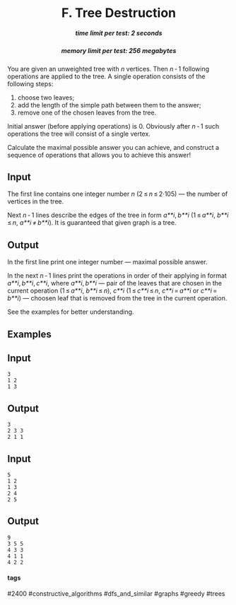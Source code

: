 <h1 style='text-align: center;'> F. Tree Destruction</h1>

<h5 style='text-align: center;'>time limit per test: 2 seconds</h5>
<h5 style='text-align: center;'>memory limit per test: 256 megabytes</h5>

You are given an unweighted tree with *n* vertices. Then *n* - 1 following operations are applied to the tree. A single operation consists of the following steps: 

1. choose two leaves;
2. add the length of the simple path between them to the answer;
3. remove one of the chosen leaves from the tree.

Initial answer (before applying operations) is 0. Obviously after *n* - 1 such operations the tree will consist of a single vertex. 

Calculate the maximal possible answer you can achieve, and construct a sequence of operations that allows you to achieve this answer!

## Input

The first line contains one integer number *n* (2 ≤ *n* ≤ 2·105) — the number of vertices in the tree. 

Next *n* - 1 lines describe the edges of the tree in form *a**i*, *b**i* (1 ≤ *a**i*, *b**i* ≤ *n*, *a**i* ≠ *b**i*). It is guaranteed that given graph is a tree.

## Output

In the first line print one integer number — maximal possible answer. 

In the next *n* - 1 lines print the operations in order of their applying in format *a**i*, *b**i*, *c**i*, where *a**i*, *b**i* — pair of the leaves that are chosen in the current operation (1 ≤ *a**i*, *b**i* ≤ *n*), *c**i* (1 ≤ *c**i* ≤ *n*, *c**i* = *a**i* or *c**i* = *b**i*) — choosen leaf that is removed from the tree in the current operation. 

See the examples for better understanding.

## Examples

## Input


```
3  
1 2  
1 3  

```
## Output


```
3  
2 3 3  
2 1 1  

```
## Input


```
5  
1 2  
1 3  
2 4  
2 5  

```
## Output


```
9  
3 5 5  
4 3 3  
4 1 1  
4 2 2  

```


#### tags 

#2400 #constructive_algorithms #dfs_and_similar #graphs #greedy #trees 
